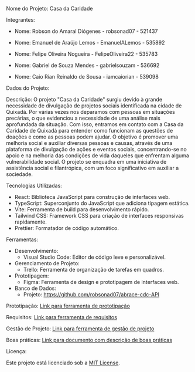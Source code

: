 Nome do Projeto: Casa da Caridade

Integrantes:

- Nome: Robson do Amaral Diógenes - robsonad07 - 521437

- Nome: Emanuel de Araújo Lemos - EmanuelALemos - 535892

- Nome: Felipe Oliveira Nogueira - FelipeOliveira22 - 535783

- Nome: Gabriel de Souza Mendes - gabrielsouzam - 536692

- Nome: Caio Rian Reinaldo de Sousa - iamcaiorian - 539098

Dados do Projeto:

Descrição: O projeto "Casa da Caridade" surgiu devido à grande necessidade de divulgação de projetos sociais identificada na cidade de Quixadá. Por várias vezes nos deparamos com pessoas em situações precárias, o que evidenciou a necessidade de uma análise mais aprofundada da situação. Com isso, entramos em contato com a Casa da Caridade de Quixadá para entender como funcionam as questões de doações e como as pessoas podem ajudar. O objetivo é promover uma melhoria social e auxiliar diversas pessoas e causas, através de uma plataforma de divulgação de ações e eventos sociais, concentrando-se no apoio e na melhoria das condições de vida daqueles que enfrentam alguma vulnerabilidade social. O projeto se enquadra em uma iniciativa de assistência social e filantrópica, com um foco significativo em auxiliar a sociedade.

Tecnologias Utilizadas: 
- React: Biblioteca JavaScript para construção de interfaces web.
- TypeScript: Superconjunto do JavaScript que adiciona tipagem estática.
- Vite: Ferramenta de build para desenvolvimento rápido.
- Tailwind CSS: Framework CSS para criação de interfaces responsivas rapidamente.
- Prettier: Formatador de código automático.

Ferramentas:
- Desenvolvimento:
  - Visual Studio Code: Editor de código leve e personalizável.
- Gerenciamento de Projeto:
  - Trello: Ferramenta de organização de tarefas em quadros.
- Prototipagem:
  - Figma: Ferramenta de design e prototipagem de interfaces web.
- Banco de Dados:
  - Projeto: https://github.com/robsonad07/abrace-cdc-API

Prototipação: [Link para ferramenta de prototipação](https://www.figma.com/file/ir28aSrCpIUOdtZRSoTmrC/PI2?type=design&node-id=0%3A1&mode=design&t=wLEP2iJ07hnt0EXy-1)

Requisitos: [Link para ferramenta de requisitos](https://docs.google.com/document/d/1PBASsxEgl7sbN45di7Dj1SlJiaCQEmWi9V8DARKJeS0/edit?usp=sharing)

Gestão de Projeto: [Link para ferramenta de gestão de projeto](https://trello.com/b/euCyOXC6/projeto-casa-da-caridade-web)

Boas práticas: [Link para documento com descrição de boas práticas](https://docs.google.com/document/d/1w5UI0s8UOU9bIPHwb2VRlbTBs08QMvWOVglLVyhUJLc/edit?usp=sharing)

Licença:

Este projeto está licenciado sob a [MIT License](LICENSE).
